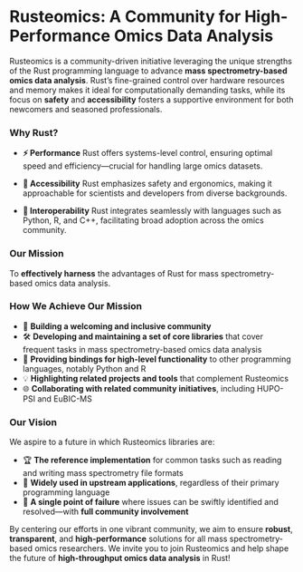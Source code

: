 # Rusteomics: A Community for High-Performance Omics Data Analysis

Rusteomics is a community-driven initiative leveraging the unique strengths of the Rust programming language to advance **mass spectrometry-based omics data analysis**. Rust’s fine-grained control over hardware resources and memory makes it ideal for computationally demanding tasks, while its focus on **safety** and **accessibility** fosters a supportive environment for both newcomers and seasoned professionals.

### **Why Rust?**

- **⚡ Performance**
  Rust offers systems-level control, ensuring optimal speed and efficiency—crucial for handling large omics datasets.

- **🌱 Accessibility**
  Rust emphasizes safety and ergonomics, making it approachable for scientists and developers from diverse backgrounds.

- **🔌 Interoperability**
  Rust integrates seamlessly with languages such as Python, R, and C++, facilitating broad adoption across the omics community.

### **Our Mission**

To **effectively harness** the advantages of Rust for mass spectrometry-based omics data analysis.

### **How We Achieve Our Mission**

- 🤝 **Building a welcoming and inclusive community**
- 🛠 **Developing and maintaining a set of core libraries** that cover frequent tasks in mass spectrometry-based omics data analysis
- 🔗 **Providing bindings for high-level functionality** to other programming languages, notably Python and R
- 💡 **Highlighting related projects and tools** that complement Rusteomics
- 🌐 **Collaborating with related community initiatives**, including HUPO-PSI and EuBIC-MS

### **Our Vision**

We aspire to a future in which Rusteomics libraries are:

- 🏆 **The reference implementation** for common tasks such as reading and writing mass spectrometry file formats
- 🤖 **Widely used in upstream applications**, regardless of their primary programming language
- 🎯 **A single point of failure** where issues can be swiftly identified and resolved—with **full community involvement**

By centering our efforts in one vibrant community, we aim to ensure **robust**, **transparent**, and **high-performance** solutions for all mass spectrometry-based omics researchers. We invite you to join Rusteomics and help shape the future of **high-throughput omics data analysis** in Rust!
